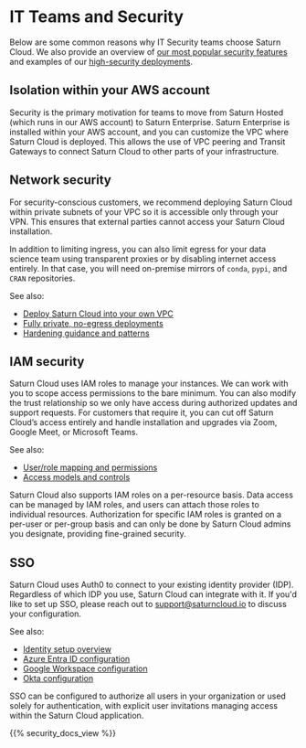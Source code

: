 # IT Teams and Security

Below are some common reasons why IT Security teams choose Saturn Cloud. We also provide an overview of [our most popular security features](/docs) and examples of our [high-security deployments](/docs).

## Isolation within your AWS account

Security is the primary motivation for teams to move from Saturn Hosted (which runs in our AWS account) to Saturn Enterprise. Saturn Enterprise is installed within your AWS account, and you can customize the VPC where Saturn Cloud is deployed. This allows the use of VPC peering and Transit Gateways to connect Saturn Cloud to other parts of your infrastructure.

## Network security

For security-conscious customers, we recommend deploying Saturn Cloud within private subnets of your VPC so it is accessible only through your VPN. This ensures that external parties cannot access your Saturn Cloud installation.

In addition to limiting ingress, you can also limit egress for your data science team using transparent proxies or by disabling internet access entirely. In that case, you will need on-premise mirrors of `conda`, `pypi`, and `CRAN` repositories.

See also:

- [Deploy Saturn Cloud into your own VPC](/docs/admin-guide/enterprise/installation/custom-vpcs/)
- [Fully private, no-egress deployments](/docs/admin-guide/enterprise/installation/no-internet/)
- [Hardening guidance and patterns](/docs/admin-guide/enterprise/installation/high-security/)

## IAM security

Saturn Cloud uses IAM roles to manage your instances. We can work with you to scope access permissions to the bare minimum. You can also modify the trust relationship so we only have access during authorized updates and support requests. For customers that require it, you can cut off Saturn Cloud’s access entirely and handle installation and upgrades via Zoom, Google Meet, or Microsoft Teams.

See also:

- [User/role mapping and permissions](/docs/admin-guide/enterprise/installation/saturn-users-and-iam-roles/)
- [Access models and controls](/docs/admin-guide/enterprise/access/)

Saturn Cloud also supports IAM roles on a per-resource basis. Data access can be managed by IAM roles, and users can attach those roles to individual resources. Authorization for specific IAM roles is granted on a per-user or per-group basis and can only be done by Saturn Cloud admins you designate, providing fine-grained security.

## SSO

Saturn Cloud uses Auth0 to connect to your existing identity provider (IDP). Regardless of which IDP you use, Saturn Cloud can integrate with it. If you'd like to set up SSO, please reach out to support@saturncloud.io to discuss your configuration.

See also:

- [Identity setup overview](/docs/admin-guide/enterprise/installation/identity/)
- [Azure Entra ID configuration](/docs/admin-guide/enterprise/installation/identity/azure/)
- [Google Workspace configuration](/docs/admin-guide/enterprise/installation/identity/google/)
- [Okta configuration](/docs/admin-guide/enterprise/installation/identity/okta/)

SSO can be configured to authorize all users in your organization or used solely for authentication, with explicit user invitations managing access within the Saturn Cloud application.

{{% security_docs_view %}}
